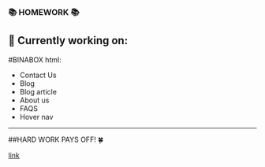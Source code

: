 ### 📚 HOMEWORK 📚

## 📒 Currently working on:
#BINABOX html:
- Contact Us
- Blog
- Blog article
- About us
- FAQS
- Hover nav

---

##HARD WORK PAYS OFF! 🍀

[link](https://octodex.github.com/mona-the-rivetertocat/)
